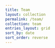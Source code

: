 ```yaml
---
title: Team
layout: collection
permalink: /team/
collection: team
entries_layout: grid
sort_by: date
sort_order: reverse
---
```



